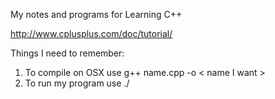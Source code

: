 My notes and programs for Learning C++

http://www.cplusplus.com/doc/tutorial/

Things I need to remember:
1. To compile on OSX use g++ name.cpp -o < name I want >
2. To run my program use ./